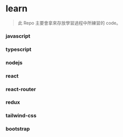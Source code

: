 # learn

> 此 Repo 主要會拿來存放學習過程中所練習的 code。


### javascript

### typescript

### nodejs

### react

### react-router

### redux

### tailwind-css

### bootstrap
